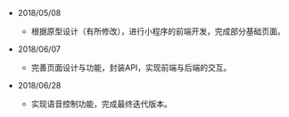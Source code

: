 - 2018/05/08

  - 根据原型设计（有所修改），进行小程序的前端开发，完成部分基础页面。
  
- 2018/06/07

  - 完善页面设计与功能，封装API，实现前端与后端的交互。

- 2018/06/28

  - 实现语音控制功能，完成最终迭代版本。


